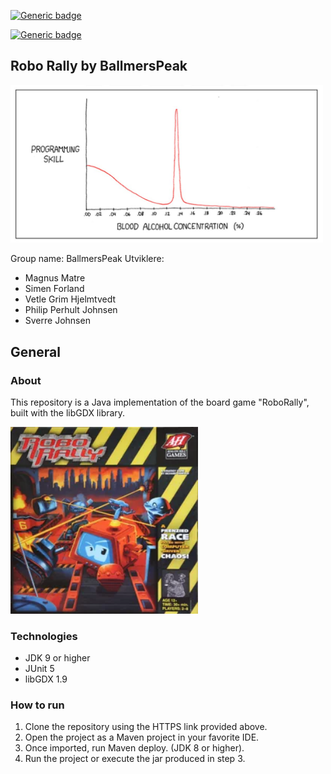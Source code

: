 [![Generic badge](https://img.shields.io/travis/com/inf112-v21/BalmersPeak/development?label=development&style=flat-square
)](https://shields.io/)

[![Generic badge](https://img.shields.io/travis/com/inf112-v21/BalmersPeak/master?label=master&style=flat-square
)](https://shields.io/)




## Robo Rally by BallmersPeak

<img src="assets/logo.jpg"  width="500">

Group name: BallmersPeak
Utviklere:
 - Magnus Matre
 - Simen Forland
 - Vetle Grim Hjelmtvedt
 - Philip Perhult Johnsen
 - Sverre Johnsen


## General

### About 

This repository is a Java implementation of the board game "RoboRally", built with the libGDX library. 

<img src="assets/roborally.png"  width="300">



### Technologies
 - JDK 9 or higher
 - JUnit 5
 - libGDX 1.9

### How to run

1. Clone the repository using the HTTPS link provided above.
2. Open the project as a Maven project in your favorite IDE.
3. Once imported, run Maven deploy. (JDK 8 or higher).
4. Run the project or execute the jar produced in step 3.




